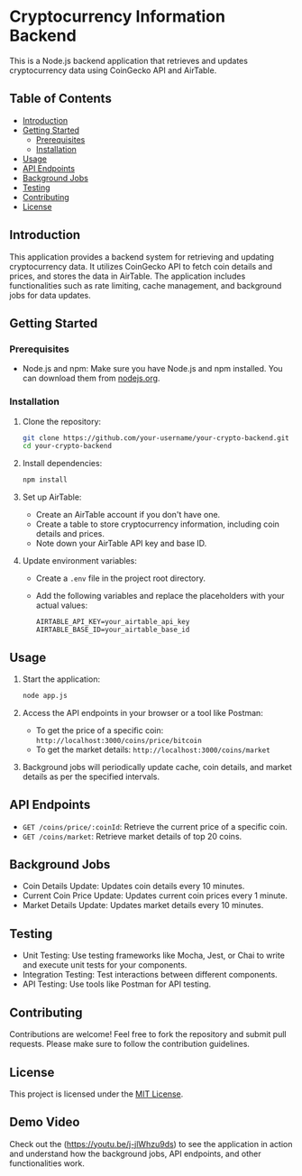# Cryptocurrency Information Backend

This is a Node.js backend application that retrieves and updates cryptocurrency data using CoinGecko API and AirTable.

## Table of Contents

- [Introduction](#introduction)
- [Getting Started](#getting-started)
  - [Prerequisites](#prerequisites)
  - [Installation](#installation)
- [Usage](#usage)
- [API Endpoints](#api-endpoints)
- [Background Jobs](#background-jobs)
- [Testing](#testing)
- [Contributing](#contributing)
- [License](#license)

## Introduction

This application provides a backend system for retrieving and updating cryptocurrency data. It utilizes CoinGecko API to fetch coin details and prices, and stores the data in AirTable. The application includes functionalities such as rate limiting, cache management, and background jobs for data updates.

## Getting Started

### Prerequisites

- Node.js and npm: Make sure you have Node.js and npm installed. You can download them from [nodejs.org](https://nodejs.org/).

### Installation

1. Clone the repository:

   ```bash
   git clone https://github.com/your-username/your-crypto-backend.git
   cd your-crypto-backend
   ```

2. Install dependencies:

   ```bash
   npm install
   ```

3. Set up AirTable:
   - Create an AirTable account if you don't have one.
   - Create a table to store cryptocurrency information, including coin details and prices.
   - Note down your AirTable API key and base ID.

4. Update environment variables:
   - Create a `.env` file in the project root directory.
   - Add the following variables and replace the placeholders with your actual values:

     ```
     AIRTABLE_API_KEY=your_airtable_api_key
     AIRTABLE_BASE_ID=your_airtable_base_id
     ```

## Usage

1. Start the application:

   ```bash
   node app.js
   ```

2. Access the API endpoints in your browser or a tool like Postman:
   - To get the price of a specific coin: `http://localhost:3000/coins/price/bitcoin`
   - To get the market details: `http://localhost:3000/coins/market`

3. Background jobs will periodically update cache, coin details, and market details as per the specified intervals.

## API Endpoints

- `GET /coins/price/:coinId`: Retrieve the current price of a specific coin.
- `GET /coins/market`: Retrieve market details of top 20 coins.

## Background Jobs

- Coin Details Update: Updates coin details every 10 minutes.
- Current Coin Price Update: Updates current coin prices every 1 minute.
- Market Details Update: Updates market details every 10 minutes.

## Testing

- Unit Testing: Use testing frameworks like Mocha, Jest, or Chai to write and execute unit tests for your components.
- Integration Testing: Test interactions between different components.
- API Testing: Use tools like Postman for API testing.

## Contributing

Contributions are welcome! Feel free to fork the repository and submit pull requests. Please make sure to follow the contribution guidelines.

## License

This project is licensed under the [MIT License](LICENSE).

## Demo Video

Check out the (https://youtu.be/j-jlWhzu9ds) to see the application in action and understand how the background jobs, API endpoints, and other functionalities work.

